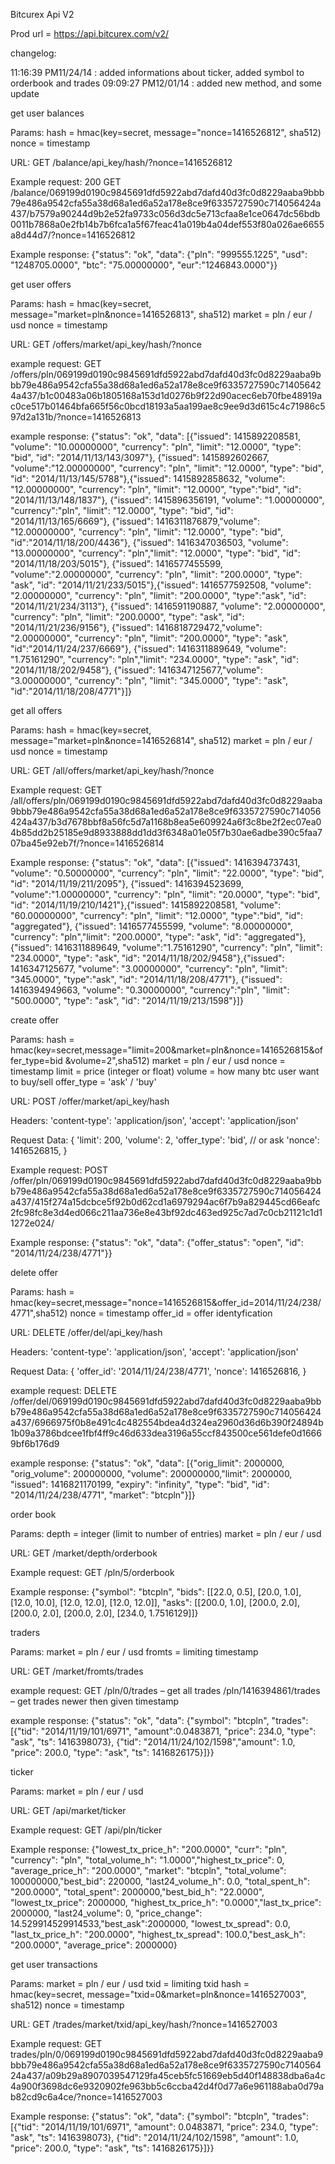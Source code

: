 Bitcurex Api V2

Prod url = https://api.bitcurex.com/v2/

changelog:

11:16:39 PM11/24/14 : added informations about ticker, added symbol to orderbook and trades
09:09:27 PM12/01/14 : added new method, and some update

get user balances

Params:
hash = hmac(key=secret, message="nonce=1416526812", sha512)
nonce = timestamp

URL:
GET /balance/api_key/hash/?nonce=1416526812

Example request:
200 GET
/balance/069199d0190c9845691dfd5922abd7dafd40d3fc0d8229aaba9bbb79e486a9542cfa55a38d68a1ed6a52a178e8ce9f6335727590c714056424a437/b7579a90244d9b2e52fa9733c056d3dc5e713cfaa8e1ce0647dc56bdb0011b7868a0e2fb14b7b6fca1a5f67feac41a019b4a04def553f80a026ae6655a8d44d7/?nonce=1416526812

Example response:
{"status": "ok", "data": {"pln": "999555.1225", "usd": "1248705.0000", "btc": "75.00000000", "eur":"1246843.0000"}}


get user offers

Params:
hash = hmac(key=secret, message="market=pln&nonce=1416526813", sha512)
market = pln / eur / usd
nonce = timestamp

URL:
GET /offers/market/api_key/hash/?nonce

example request:
GET
/offers/pln/069199d0190c9845691dfd5922abd7dafd40d3fc0d8229aaba9bbb79e486a9542cfa55a38d68a1ed6a52a178e8ce9f6335727590c714056424a437/b1c00483a06b1805168a153d1d0276b9f22d90acec6eb70fbe48919ac0ce517b01464bfa665f56c0bcd18193a5aa199ae8c9ee9d3d615c4c71986c597d2a131b/?nonce=1416526813

example response:
{"status": "ok", "data": [{"issued": 1415892208581, "volume": "10.00000000", "currency": "pln",
"limit": "12.0000", "type": "bid", "id": "2014/11/13/143/3097"}, {"issued": 1415892602667, "volume":"12.00000000", "currency": "pln", "limit": "12.0000", "type": "bid", "id": "2014/11/13/145/5788"},{"issued": 1415892858632, "volume": "12.00000000", "currency": "pln", "limit": "12.0000", "type":"bid", "id": "2014/11/13/148/1837"}, {"issued": 1415896356191, "volume": "1.00000000", "currency":"pln", "limit": "12.0000", "type": "bid", "id": "2014/11/13/165/6669"}, {"issued": 1416311876879,"volume": "12.00000000", "currency": "pln", "limit": "12.0000", "type": "bid", "id":"2014/11/18/200/4436"}, {"issued": 1416347036503, "volume": "13.00000000", "currency": "pln","limit": "12.0000", "type": "bid", "id": "2014/11/18/203/5015"}, {"issued": 1416577455599, "volume":"2.00000000", "currency": "pln", "limit": "200.0000", "type": "ask", "id": "2014/11/21/233/5015"},{"issued": 1416577592508, "volume": "2.00000000", "currency": "pln", "limit": "200.0000", "type":"ask", "id": "2014/11/21/234/3113"}, {"issued": 1416591190887, "volume": "2.00000000", "currency":
"pln", "limit": "200.0000", "type": "ask", "id": "2014/11/21/236/9156"}, {"issued": 1416818729472,"volume": "2.00000000", "currency": "pln", "limit": "200.0000", "type": "ask", "id":"2014/11/24/237/6669"}, {"issued": 1416311889649, "volume": "1.75161290", "currency": "pln","limit": "234.0000", "type": "ask", "id": "2014/11/18/202/9458"}, {"issued": 1416347125677,"volume": "3.00000000", "currency": "pln", "limit": "345.0000", "type": "ask", "id":"2014/11/18/208/4771"}]}


get all offers

Params:
hash = hmac(key=secret, message="market=pln&nonce=1416526814", sha512)
market = pln / eur / usd
nonce = timestamp

URL:
GET /all/offers/market/api_key/hash/?nonce

Example request:
GET
/all/offers/pln/069199d0190c9845691dfd5922abd7dafd40d3fc0d8229aaba9bbb79e486a9542cfa55a38d68a1ed6a52a178e8ce9f6335727590c714056424a437/b3d7678bbf8a56fc5d7a1168b8ea5e609924a6f3c8be2f2ec07ea04b85dd2b25185e9d8933888dd1dd3f6348a01e05f7b30ae6adbe390c5faa707ba45e92eb7f/?nonce=1416526814

Example response:
{"status": "ok", "data": [{"issued": 1416394737431, "volume": "0.50000000", "currency": "pln",
"limit": "22.0000", "type": "bid", "id": "2014/11/19/211/2095"}, {"issued": 1416394523699, "volume":"1.00000000", "currency": "pln", "limit": "20.0000", "type": "bid", "id": "2014/11/19/210/1421"},{"issued": 1415892208581, "volume": "60.00000000", "currency": "pln", "limit": "12.0000", "type":"bid", "id": "aggregated"}, {"issued": 1416577455599, "volume": "8.00000000", "currency": "pln","limit": "200.0000", "type": "ask", "id": "aggregated"}, {"issued": 1416311889649, "volume":"1.75161290", "currency": "pln", "limit": "234.0000", "type": "ask", "id": "2014/11/18/202/9458"},{"issued": 1416347125677, "volume": "3.00000000", "currency": "pln", "limit": "345.0000", "type":"ask", "id": "2014/11/18/208/4771"}, {"issued": 1416394949663, "volume": "0.30000000", "currency":"pln", "limit": "500.0000", "type": "ask", "id": "2014/11/19/213/1598"}]}


create offer

Params:
hash = hmac(key=secret,message="limit=200&market=pln&nonce=1416526815&offer_type=bid &volume=2",sha512)
market = pln / eur / usd
nonce = timestamp
limit = price (integer or float)
volume = how many btc user want to buy/sell
offer_type = 'ask' / 'buy'

URL:
POST /offer/market/api_key/hash

Headers:
'content-type': 'application/json',
'accept': 'application/json'

Request Data:
{
'limit': 200,
'volume': 2,
'offer_type': 'bid', // or ask
'nonce': 1416526815,
}

Example request:
POST
/offer/pln/069199d0190c9845691dfd5922abd7dafd40d3fc0d8229aaba9bbb79e486a9542cfa55a38d68a1ed6a52a178e8ce9f6335727590c714056424a437/415f274a15dcbce5f92b0d62cd1a6979294ac6f7b9a829445cd66eafc2fc98fc8e3d4ed066c211aa736e8e43bf92dc463ed925c7ad7c0cb21121c1d11272e024/

Example response:
{"status": "ok", "data": {"offer_status": "open", "id": "2014/11/24/238/4771"}}



delete offer

Params:
hash = hmac(key=secret,message="nonce=1416526815&offer_id=2014/11/24/238/4771",sha512)
nonce = timestamp
offer_id = offer identyfication

URL:
DELETE /offer/del/api_key/hash

Headers:
'content-type': 'application/json',
'accept': 'application/json'

Request Data:
{
'offer_id': '2014/11/24/238/4771',
'nonce': 1416526816,
}

example request:
DELETE
/offer/del/069199d0190c9845691dfd5922abd7dafd40d3fc0d8229aaba9bbb79e486a9542cfa55a38d68a1ed6a52a178e8ce9f6335727590c714056424a437/6966975f0b8e491c4c482554bdea4d324ea2960d36d6b390f24894b1b09a3786bdcee1fbf4ff9c46d633dea3196a55ccf843500ce561defe0d16669bf6b176d9

example response:
{"status": "ok", "data": [{"orig_limit": 2000000, "orig_volume": 200000000, "volume": 200000000,"limit": 2000000, "issued": 1416821170199, "expiry": "infinity", "type": "bid", "id":
"2014/11/24/238/4771", "market": "btcpln"}]}


order book

Params:
depth = integer (limit to number of entries)
market = pln / eur / usd

URL:
GET /market/depth/orderbook

Example request:
GET
/pln/5/orderbook

Example response:
{"symbol": "btcpln", "bids": [[22.0, 0.5], [20.0, 1.0], [12.0, 10.0], [12.0, 12.0], [12.0, 12.0]],
"asks": [[200.0, 1.0], [200.0, 2.0], [200.0, 2.0], [200.0, 2.0], [234.0, 1.7516129]]}


traders

Params:
market = pln / eur / usd
fromts = limiting timestamp

URL:
GET /market/fromts/trades

example request:
GET
/pln/0/trades – get all trades
/pln/1416394861/trades – get trades newer then given timestamp

example response:
{"status": "ok", "data": {"symbol": "btcpln", "trades": [{"tid": "2014/11/19/101/6971", "amount":0.0483871, "price": 234.0, "type": "ask", "ts": 1416398073}, {"tid": "2014/11/24/102/1598","amount": 1.0, "price": 200.0, "type": "ask", "ts": 1416826175}]}}


ticker

Params:
market = pln / eur / usd

URL:
GET /api/market/ticker

Example request:
GET
/api/pln/ticker

Example response:
{"lowest_tx_price_h": "200.0000", "curr": "pln", "currency": "pln", "total_volume_h": "1.0000","highest_tx_price": 0, "average_price_h": "200.0000", "market": "btcpln", "total_volume": 100000000,"best_bid": 220000, "last24_volume_h": 0.0, "total_spent_h": "200.0000", "total_spent": 2000000,"best_bid_h": "22.0000", "lowest_tx_price": 2000000, "highest_tx_price_h": "0.0000","last_tx_price": 2000000, "last24_volume": 0, "price_change": 14.529914529914533,"best_ask":2000000, "lowest_tx_spread": 0.0, "last_tx_price_h": "200.0000", "highest_tx_spread": 100.0,"best_ask_h": "200.0000", "average_price": 2000000}


get user transactions

Params:
market = pln / eur / usd
txid = limiting txid
hash = hmac(key=secret, message="txid=0&market=pln&nonce=1416527003", sha512)
nonce = timestamp

URL:
GET /trades/market/txid/api_key/hash/?nonce=1416527003

Example request:
GET
trades/pln/0/069199d0190c9845691dfd5922abd7dafd40d3fc0d8229aaba9bbb79e486a9542cfa55a38d68a1ed6a52a178e8ce9f6335727590c714056424a437/a09b29a8907039547129fa45ceb5fc51669eb5d40f148838dba6a4c4a900f3698dc6e9320902fe963bb5c6ccba42d4f0d77a6e961188aba0d79ab82cd9c6a4ce/?nonce=1416527003

Example response:
{"status": "ok", "data": {"symbol": "btcpln", "trades": [{"tid": "2014/11/19/101/6971", "amount":
0.0483871, "price": 234.0, "type": "ask", "ts": 1416398073}, {"tid": "2014/11/24/102/1598",
"amount": 1.0, "price": 200.0, "type": "ask", "ts": 1416826175}]}}

